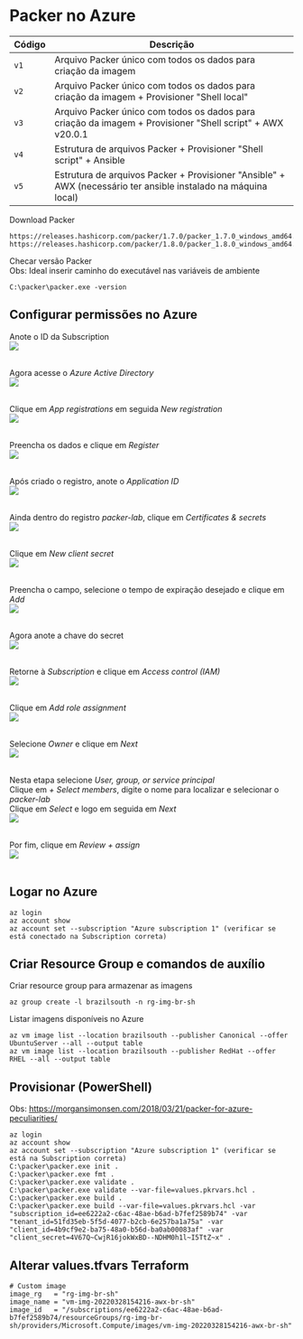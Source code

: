 # Packer no Azure

|Código    |Descrição|
|-------------|-----------|
|`v1`| Arquivo Packer único com todos os dados para criação da imagem
|`v2`| Arquivo Packer único com todos os dados para criação da imagem + Provisioner "Shell local"
|`v3`| Arquivo Packer único com todos os dados para criação da imagem + Provisioner "Shell script" + AWX v20.0.1
|`v4`| Estrutura de arquivos Packer + Provisioner "Shell script" + Ansible
|`v5`| Estrutura de arquivos Packer + Provisioner "Ansible" + AWX (necessário ter ansible instalado na máquina local)

Download Packer<br>
```
https://releases.hashicorp.com/packer/1.7.0/packer_1.7.0_windows_amd64.zip
https://releases.hashicorp.com/packer/1.8.0/packer_1.8.0_windows_amd64.zip
```

Checar versão Packer<br>
Obs: Ideal inserir caminho do executável nas variáveis de ambiente<br>
```
C:\packer\packer.exe -version
```

## Configurar permissões no Azure
Anote o ID da Subscription<br>
<kbd>
    <img src="https://github.com/fabiokerber/Packer/blob/main/1.zbx_awx_sh/img/210320221411.png">
</kbd>
<br />
<br />

Agora acesse o *Azure Active Directory*<br>
<kbd>
    <img src="https://github.com/fabiokerber/Packer/blob/main/1.zbx_awx_sh/img/210320221412.png">
</kbd>
<br />
<br />

Clique em *App registrations* em seguida *New registration*<br>
<kbd>
    <img src="https://github.com/fabiokerber/Packer/blob/main/1.zbx_awx_sh/img/210320221413.png">
</kbd>
<br />
<br />

Preencha os dados e clique em *Register*<br>
<kbd>
    <img src="https://github.com/fabiokerber/Packer/blob/main/1.zbx_awx_sh/img/210320221414.png">
</kbd>
<br />
<br />

Após criado o registro, anote o *Application ID*<br>
<kbd>
    <img src="https://github.com/fabiokerber/Packer/blob/main/1.zbx_awx_sh/img/210320221415.png">
</kbd>
<br />
<br />

Ainda dentro do registro *packer-lab*, clique em *Certificates & secrets*<br>
<kbd>
    <img src="https://github.com/fabiokerber/Packer/blob/main/1.zbx_awx_sh/img/210320221416.png">
</kbd>
<br />
<br />

Clique em *New client secret*<br>
<kbd>
    <img src="https://github.com/fabiokerber/Packer/blob/main/1.zbx_awx_sh/img/210320221417.png">
</kbd>
<br />
<br />

Preencha o campo, selecione o tempo de expiração desejado e clique em *Add*<br>
<kbd>
    <img src="https://github.com/fabiokerber/Packer/blob/main/1.zbx_awx_sh/img/210320221418.png">
</kbd>
<br />
<br />

Agora anote a chave do secret<br>
<kbd>
    <img src="https://github.com/fabiokerber/Packer/blob/main/1.zbx_awx_sh/img/210320221419.png">
</kbd>
<br />
<br />

Retorne à *Subscription* e clique em *Access control (IAM)*<br>
<kbd>
    <img src="https://github.com/fabiokerber/Packer/blob/main/1.zbx_awx_sh/img/210320221432.png">
</kbd>
<br />
<br />

Clique em *Add role assignment*<br>
<kbd>
    <img src="https://github.com/fabiokerber/Packer/blob/main/1.zbx_awx_sh/img/210320221433.png">
</kbd>
<br />
<br />

Selecione *Owner* e clique em *Next*<br>
<kbd>
    <img src="https://github.com/fabiokerber/Packer/blob/main/1.zbx_awx_sh/img/210320221434.png">
</kbd>
<br />
<br />

Nesta etapa selecione *User, group, or service principal*<br>
Clique em *+ Select members*, digite o nome para localizar e selecionar o *packer-lab*<br>
Clique em *Select* e logo em seguida em *Next*<br>
<kbd>
    <img src="https://github.com/fabiokerber/Packer/blob/main/1.zbx_awx_sh/img/210320221435.png">
</kbd>
<br />
<br />

Por fim, clique em *Review + assign*<br>
<kbd>
    <img src="https://github.com/fabiokerber/Packer/blob/main/1.zbx_awx_sh/img/210320221436.png">
</kbd>
<br />
<br />

## Logar no Azure
```
az login
az account show
az account set --subscription "Azure subscription 1" (verificar se está conectado na Subscription correta)
```

## Criar Resource Group e comandos de auxílio
Criar resource group para armazenar as imagens
```
az group create -l brazilsouth -n rg-img-br-sh
```

Listar imagens disponíveis no Azure
```
az vm image list --location brazilsouth --publisher Canonical --offer UbuntuServer --all --output table
az vm image list --location brazilsouth --publisher RedHat --offer RHEL --all --output table
```

## Provisionar (PowerShell)
Obs: https://morgansimonsen.com/2018/03/21/packer-for-azure-peculiarities/<br>
```
az login
az account show
az account set --subscription "Azure subscription 1" (verificar se está na Subscription correta)
C:\packer\packer.exe init .
C:\packer\packer.exe fmt .
C:\packer\packer.exe validate .
C:\packer\packer.exe validate --var-file=values.pkrvars.hcl .
C:\packer\packer.exe build .
C:\packer\packer.exe build --var-file=values.pkrvars.hcl -var "subscription_id=ee6222a2-c6ac-48ae-b6ad-b7fef2589b74" -var "tenant_id=51fd35eb-5f5d-4077-b2cb-6e257ba1a75a" -var "client_id=4b9cf9e2-ba75-48a0-b56d-ba0ab00083af" -var "client_secret=4V67Q~CwjR16jokWxBD--NDHM0h1l~I5TtZ~x" .
```

## Alterar values.tfvars Terraform
```
# Custom image
image_rg   = "rg-img-br-sh"
image_name = "vm-img-20220328154216-awx-br-sh"
image_id   = "/subscriptions/ee6222a2-c6ac-48ae-b6ad-b7fef2589b74/resourceGroups/rg-img-br-sh/providers/Microsoft.Compute/images/vm-img-20220328154216-awx-br-sh"
```